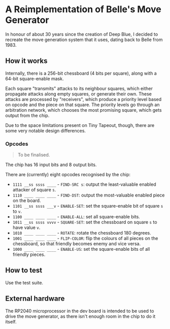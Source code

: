 A Reimplementation of Belle's Move Generator
============================================

In honour of about 30 years since the creation of Deep Blue, I decided to recreate the move generation system that it uses, dating back to Belle from 1983.

## How it works

Internally, there is a 256-bit chessboard (4 bits per square), along with a 64-bit square-enable mask.

Each square "transmits" attacks to its neighbour squares, which either propagate attacks along empty squares, or generate their own.
These attacks are processed by "receivers", which produce a priority level based on opcode and the piece on that square.
The priority levels go through an arbitration network, which chooses the most promising square, which gets output from the chip.

Due to the space limitations present on Tiny Tapeout, though, there are some very notable design differences.

### Opcodes

> To be finalised.

The chip has 16 input bits and 8 output bits.

There are (currently) eight opcodes recognised by the chip:
- `1111 __ss ssss ____` - `FIND-SRC s`: output the least-valuable enabled attacker of square `s`.
- `1110 ____ ____ ____` - `FIND-DST`: output the most-valuable enabled piece on the board. 
- `1101 __ss ssss ___v` - `ENABLE-SET`: set the square-enable bit of square `s` to `v`.
- `1100 ____ ____ ____` - `ENABLE-ALL`: set all square-enable bits.
- `1011 __ss ssss vvvv` - `SQUARE-SET`: set the chessboard on square `s` to have value `v`.
- `1010 ____ ____ ____` - `ROTATE`: rotate the chessboard 180 degrees.
- `1001 ____ ____ ____` - `FLIP-COLOR`: flip the colours of all pieces on the chessboard, so that friendly becomes enemy and vice versa.
- `1000 ____ ____ ____` - `ENABLE-US`: set the square-enable bits of all friendly pieces.


## How to test

Use the test suite.

## External hardware

The RP2040 microprocessor in the dev board is intended to be used to drive the move generator, as there isn't enough room in the chip to do it itself.
